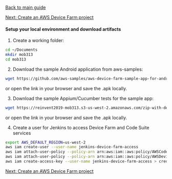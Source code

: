 [Back to main guide](../README.md) 

[Next: Create an AWS Device Farm project](device-farm.md) 

#### Setup your local environment and download artifacts

1. Create a working folder:

```bash
cd ~/Documents
mkdir mob313
cd mob313
```

2. Download the sample Android application from aws-samples:

```bash
wget https://github.com/aws-samples/aws-device-farm-sample-app-for-android/raw/master/prebuilt/app-debug.apk
```

or open the link in your browser and save the .apk locally.

3. Download the sample Appium/Cucumber tests for the sample app:

```bash
wget https://reinvent2019-mob313.s3-us-west-2.amazonaws.com/zip-with-dependencies.zip
```

or open the link in your browser and save the .apk locally.

4. Create a user for Jenkins to access Device Farm and Code Suite services

```bash
export AWS_DEFAULT_REGION=us-west-2
aws iam create-user --user-name jenkins-device-farm-access
aws iam attach-user-policy --policy-arn arn:aws:iam::aws:policy/AWSCodePipelineCustomActionAccess  --user-name jenkins-device-farm-access
aws iam attach-user-policy --policy-arn arn:aws:iam::aws:policy/AWSDeviceFarmFullAccess --user-name jenkins-device-farm-access
aws iam create-access-key --user-name jenkins-device-farm-access > creds.json; cat creds.json
```

[Next: Create an AWS Device Farm project](device-farm.md) 